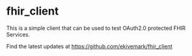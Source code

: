 # fhir_client

This is a simple client that can be used to test OAuth2.0 protected FHIR Services.

Find the latest updates at https://github.com/ekivemark/fhir_client



